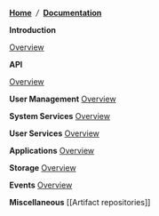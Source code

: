 [**Home**](Home) <span class="divider">&nbsp;*/*&nbsp;</span> [**Documentation**](technical-documentation)

**Introduction**

 [Overview](overview)

**API**

 [Overview](overview-api)

 **User Management**
  [Overview](overview-users)

 **System Services**
  [Overview](overview-system)

 **User Services**
  [Overview](overview-services)

 **Applications**
  [Overview](overview-apps)

 **Storage**
  [Overview](overview-storage)

 **Events**
  [Overview](overview-events)

**Miscellaneous**
 [[Artifact repositories]]
